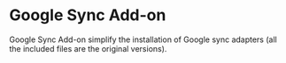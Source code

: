 Google Sync Add-on
==================

Google Sync Add-on simplify the installation of Google sync adapters (all the included files are the original versions).
